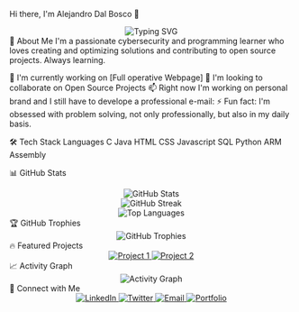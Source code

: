 Hi there, I'm Alejandro Dal Bosco 👋
<div align="center">
  <img src="https://readme-typing-svg.herokuapp.com?font=Fira+Code&pause=1000&color=2196F3&center=true&vCenter=true&width=435&lines=Full+Stack+Developer;Open+Source+Enthusiast;Always+Learning+New+Things" alt="Typing SVG" />
</div>
🚀 About Me
I'm a passionate cybersecurity and programming learner who loves creating and optimizing solutions and contributing to open source projects. Always learning.

🔭 I'm currently working on [Full operative Webpage]
👯 I'm looking to collaborate on Open Source Projects
📫 Right now I'm working on personal brand and I still have to develope a professional e-mail: 
⚡ Fun fact: I'm obsessed with problem solving, not only professionally, but also in my daily basis.

🛠️ Tech Stack
Languages
C
Java
HTML
CSS
Javascript
SQL
Python
ARM Assembly

📊 GitHub Stats
<div align="center">
  <img src="https://github-readme-stats.vercel.app/api?username=[YOUR_USERNAME]&show_icons=true&theme=tokyonight&hide_border=true&count_private=true" alt="GitHub Stats" />
</div>
<div align="center">
  <img src="https://github-readme-streak-stats.herokuapp.com/?user=[YOUR_USERNAME]&theme=tokyonight&hide_border=true" alt="GitHub Streak" />
</div>
<div align="center">
  <img src="https://github-readme-stats.vercel.app/api/top-langs/?username=[YOUR_USERNAME]&layout=compact&theme=tokyonight&hide_border=true" alt="Top Languages" />
</div>
🏆 GitHub Trophies
<div align="center">
  <img src="https://github-profile-trophy.vercel.app/?username=[YOUR_USERNAME]&theme=tokyonight&no-frame=true&no-bg=true&margin-w=4" alt="GitHub Trophies" />
</div>
🔥 Featured Projects
<div align="center">
  <a href="https://github.com/[YOUR_USERNAME]/[PROJECT_1]">
    <img src="https://github-readme-stats.vercel.app/api/pin/?username=[YOUR_USERNAME]&repo=[PROJECT_1]&theme=tokyonight&hide_border=true" alt="Project 1" />
  </a>
  <a href="https://github.com/[YOUR_USERNAME]/[PROJECT_2]">
    <img src="https://github-readme-stats.vercel.app/api/pin/?username=[YOUR_USERNAME]&repo=[PROJECT_2]&theme=tokyonight&hide_border=true" alt="Project 2" />
  </a>
</div>
📈 Activity Graph
<div align="center">
  <img src="https://github-readme-activity-graph.vercel.app/graph?username=[YOUR_USERNAME]&theme=tokyo-night&hide_border=true" alt="Activity Graph" />
</div>
🤝 Connect with Me
<div align="center">
  <a href="https://linkedin.com/in/[YOUR_LINKEDIN]">
    <img src="https://img.shields.io/badge/LinkedIn-0077B5?style=for-the-badge&logo=linkedin&logoColor=white" alt="LinkedIn" />
  </a>
  <a href="https://twitter.com/[YOUR_TWITTER]">
    <img src="https://img.shields.io/badge/Twitter-1DA1F2?style=for-the-badge&logo=twitter&logoColor=white" alt="Twitter" />
  </a>
  <a href="mailto:[YOUR_EMAIL]">
    <img src="https://img.shields.io/badge/Email-D14836?style=for-the-badge&logo=gmail&logoColor=white" alt="Email" />
  </a>
  <a href="https://[YOUR_PORTFOLIO_WEBSITE]">
    <img src="https://img.shields.io/badge/Portfolio-FF5722?style=for-the-badge&logo=todoist&logoColor=white" alt="Portfolio" />
  </a>
</div>
